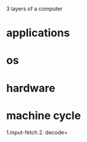 3 layers of a computer

applications
===========
os
===========
hardware
===========

machine cycle
============

1.input-fetch
2. decode=